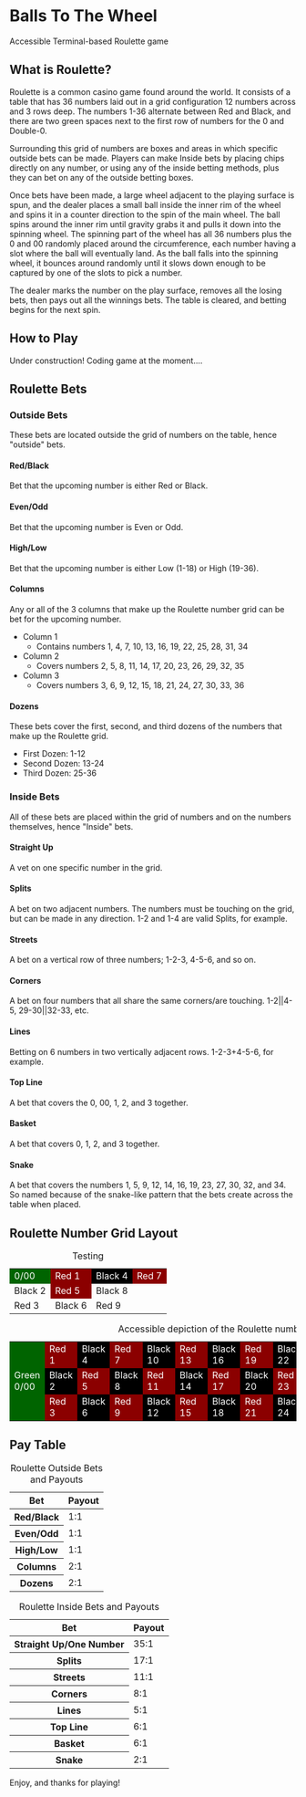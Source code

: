 # Balls To The Wheel
Accessible Terminal-based Roulette game

## What is Roulette?

Roulette is a common casino game found around the world. It consists of a table that has 36 numbers laid out in a grid configuration 12 numbers across and 3 rows deep. The numbers 1-36 alternate between Red and Black, and there are two green spaces next to the first row of numbers for the 0 and Double-0.

Surrounding this grid of numbers are boxes and areas in which specific outside bets can be made. Players can make Inside bets by placing chips directly on any number, or using any of the inside betting methods, plus they can bet on any of the outside betting boxes.

Once bets have been made, a large wheel adjacent to the playing surface is spun, and the dealer places a small ball inside the inner rim of the wheel and spins it in a counter direction to the spin of the main wheel. The ball spins around the inner rim until gravity grabs it and pulls it down into the spinning wheel. The spinning part of the wheel has all 36 numbers plus the 0 and 00 randomly placed around the circumference, each number having a slot where the ball will eventually land. As the ball falls into the spinning wheel, it bounces around randomly until it slows down enough to be captured by one of the slots to pick a number.

The dealer marks the number on the play surface, removes all the losing bets, then pays out all the winnings bets. The table is cleared, and betting begins for the next spin.

## How to Play

Under construction! Coding game at the moment....


## Roulette Bets

### Outside Bets

These bets are located outside the grid of numbers on the table, hence "outside" bets.

#### Red/Black

Bet that the upcoming number is either Red or Black.

#### Even/Odd

Bet that the upcoming number is Even or Odd.

#### High/Low

Bet that the upcoming number is either Low (1-18) or High (19-36).

#### Columns

Any or all of the 3 columns that make up the Roulette number grid can be bet for the upcoming number.
* Column 1
	- Contains numbers 1, 4, 7, 10, 13, 16, 19, 22, 25, 28, 31, 34
* Column 2
	- Covers numbers 2, 5, 8, 11, 14, 17, 20, 23, 26, 29, 32, 35
* Column 3
	- Covers numbers 3, 6, 9, 12, 15, 18, 21, 24, 27, 30, 33, 36

#### Dozens

These bets cover the first, second, and third dozens of the numbers that make up the Roulette grid.

* First Dozen: 1-12
* Second Dozen: 13-24
* Third Dozen: 25-36

### Inside Bets

All of these bets are placed within the grid of numbers and on the numbers themselves, hence "Inside" bets.

#### Straight Up

A vet on one specific number in the grid.

#### Splits

A bet on two adjacent numbers. The numbers must be touching on the grid, but can be made in any direction. 1-2 and 1-4 are valid Splits, for example.

#### Streets

A bet on a vertical row of three numbers; 1-2-3, 4-5-6, and so on.

#### Corners

A bet on four numbers that all share the same corners/are touching. 1-2||4-5, 29-30||32-33, etc.

#### Lines

Betting on 6 numbers in two vertically adjacent rows. 1-2-3+4-5-6, for example.

#### Top Line

A bet that covers the 0, 00, 1, 2, and 3 together.

#### Basket

A bet that covers 0, 1, 2, and 3 together.

#### Snake 

A bet that covers the numbers  1, 5, 9, 12, 14, 16, 19, 23, 27, 30, 32, and 34. So named because of the snake-like pattern that the bets create across the table when placed.

## Roulette Number Grid Layout

<table>
<caption>Testing</caption>
<tr>
<td style="background-color: DarkGreen; color: #fff">0/00</td><td style="background-color: #8b0000; color: #fff">Red 1</td><td style="background-color: #000; color: #fff">Black 4</td><td style="background-color: #8b0000; color: #fff">Red 7</td>
</tr>
<tr>
<td>Black 2</td><td style="background-color: #8b0000; color: #fff">Red 5</td><td>Black 8</td>
</tr>
<tr>
<td>Red 3</td><td>Black 6</td><td>Red 9</td>
</tr>
</table>



<table>
<caption>Accessible depiction of the Roulette number grid</caption>
<tbody>
<tr>
<td style="background-color: #006400; color: #fff;" rowspan="3">Green 0/00</td><td style="background-color: #8B0000; color: #fff;">Red 1</td><td style="background-color: #000; color: #fff;">Black 4</td><td style="background-color: #8B0000; color: #fff;">Red 7</td><td style="background-color: #000; color: #fff;">Black 10</td><td style="background-color: #8B0000; color: #fff;">Red 13</td><td style="background-color: #000; color: #fff;">Black 16</td><td style="background-color: #8B0000; color: #fff;">Red 19</td><td style="background-color: #000; color: #fff;">Black 22</td><td style="background-color: #8B0000; color: #fff;">Red 25</td><td style="background-color: #000; color: #fff;">Black 28</td><td style="background-color: #8B0000; color: #fff;">Red 31</td><td style="background-color: #000; color: #fff;">Black 34</td>
</tr><tr>
<td style="background-color: #000; color: #fff;">Black 2</td><td style="background-color: #8B0000; color: #fff;">Red 5</td><td style="background-color: #000; color: #fff;">Black 8</td><td style="background-color: #8B0000; color: #fff;">Red 11</td><td style="background-color: #000; color: #fff;">Black 14</td><td style="background-color: #8B0000; color: #fff;">Red 17</td><td style="background-color: #000; color: #fff;">Black 20</td><td style="background-color: #8B0000; color: #fff;">Red 23</td><td style="background-color: #000; color: #fff;">Black 26</td><td style="background-color: #8B0000; color: #fff;">Red 29</td><td style="background-color: #000; color: #fff;">Black 32</td><td style="background-color: #8B0000; color: #fff;">Red 35</td>
</tr>
<tr>
<td style="background-color: #8B0000; color: #fff;">Red 3</td><td style="background-color: #000; color: #fff;">Black 6</td><td style="background-color: #8B0000; color: #fff;">Red 9</td><td style="background-color: #000; color: #fff;">Black 12</td><td style="background-color: #8B0000; color: #fff;">Red 15</td><td style="background-color: #000; color: #fff;">Black 18</td><td style="background-color: #8B0000; color: #fff;">Red 21</td><td style="background-color: #000; color: #fff;">Black 24</td><td style="background-color: #8B0000; color: #fff;">Red 27</td><td style="background-color: #000; color: #fff;">Black 30</td><td style="background-color: #8B0000; color: #fff;">Red 33</td><td style="background-color: #000; color: #fff;">Black 36</td>
</tr>
</tbody>
</table>

## Pay Table

<table>
<caption>Roulette Outside Bets and Payouts</caption>
<thead>
<tr>
<th scope=:col">Bet</th><th scope="col">Payout</th>
</tr>
</thead>
<tbody>
<tr>
<th scope="row">Red/Black</th><td>1:1</td>
</tr>
<tr>
<th scope="row">Even/Odd</th><td>1:1</td>
</tr>
<tr>
<th scope="row">High/Low</th><td>1:1</td>
</tr>
<tr>
<th scope="row">Columns</th><td>2:1</td>
</tr>
<tr>
<th scope="row">Dozens</th><td>2:1</td>
</tr>
</tbody>
</table>

<table>
<caption>Roulette Inside Bets and Payouts</caption>
<thead>
<tr>
<th scope="col">Bet</th><th scope="col">Payout</th>
</tr>
</thead>
<tbody>
<tr>
<th scope="row">Straight Up/One Number</th><td>35:1</td>
</tr>
<tr>
<th scope="row">Splits</th><td>17:1</td>
</tr>
<tr>
<th scope="row">Streets</th><td>11:1</td>
</tr>
<tr>
<th scope="row">Corners</th><td>8:1</td>
</tr>
<tr>
<th scope="row">Lines</th><td>5:1</td>
</tr>
<tr>
<th scope="row">Top Line</th><td>6:1</td>
</tr>
<tr>
<th scope="row">Basket</th><td>6:1</td>
</tr>
<tr>
<th scope="row">Snake</th><td>2:1</td>
</tr>
</tbody>
</table>

Enjoy, and thanks for playing!